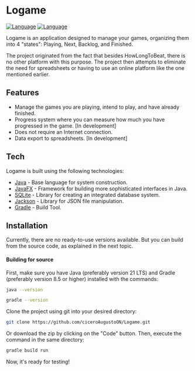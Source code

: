 # Logame

[![Language](https://img.shields.io/badge/lang-en-blue)](#) [![Language](https://img.shields.io/badge/lang-pt_br-green)](https://github.com/ciceroAugustoON/Logame/blob/main/README.pt-br.md)

Logame is an application designed to manage your games, organizing them into 4 "states": Playing, Next, Backlog, and Finished.

The project originated from the fact that besides HowLongToBeat, there is no other platform with this purpose. The project then attempts to eliminate the need for spreadsheets or having to use an online platform like the one mentioned earlier.

## Features

- Manage the games you are playing, intend to play, and have already finished.
- Progress system where you can measure how much you have progressed in the game. [In development]
- Does not require an Internet connection.
- Data export to spreadsheets. [In development]

## Tech

Logame is built using the following technologies:

- [Java](https://www.java.com/en/download/help/whatis_java.html) - Base language for system construction.
- [JavaFX](https://openjfx.io/) - Framework for building more sophisticated interfaces in Java.
- [SQLite](https://www.sqlite.org/index.html) - Library for creating an integrated database system.
- [Jackson](https://github.com/FasterXML/jackson) - Library for JSON file manipulation.
- [Gradle](https://gradle.org/) - Build Tool.

## Installation

Currently, there are no ready-to-use versions available. But you can build from the source code, as explained in the next topic.

#### Building for source

First, make sure you have Java (preferably version 21 LTS) and Gradle (preferably version 8.5 or higher) installed with the commands:
```sh
java --version
```
```sh
gradle --version
```

Clone the project using git into your desired directory:

```sh
git clone https://github.com/ciceroAugustoON/Logame.git
```
Or download the zip by clicking on the "Code" button.
Then, execute the command in the same directory:

```sh
gradle build run
```
Now, it's ready for testing!
